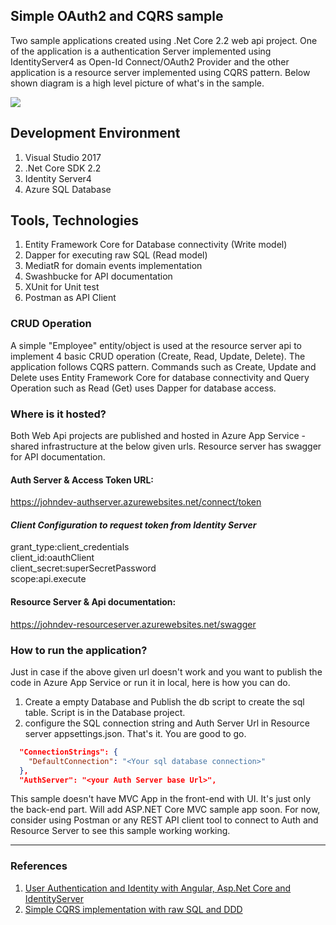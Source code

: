 ## Simple OAuth2 and CQRS sample

Two sample applications created using .Net Core 2.2 web api project. One of the application is a authentication Server implemented using IdentityServer4 as Open-Id Connect/OAuth2 Provider and the other application is a resource server implemented using CQRS pattern. Below shown diagram is a high level picture of what's in the sample.

![](https://i.imgur.com/mMGK8IE.png)


## Development Environment

1. Visual Studio 2017
2. .Net Core SDK 2.2
3. Identity Server4
4. Azure SQL Database 

## Tools, Technologies

1. Entity Framework Core for Database connectivity (Write model)
2. Dapper for executing raw SQL (Read model)
3. MediatR for domain events implementation
4. Swashbucke for API documentation
5. XUnit for Unit test
6. Postman as API Client

### CRUD Operation

A simple "Employee" entity/object is used at the resource server api to implement 4 basic CRUD operation (Create, Read, Update, Delete). The application follows CQRS pattern. Commands such as Create, Update and Delete uses Entity Framework Core for database connectivity and Query Operation such as Read (Get) uses Dapper for database access.

### Where is it hosted?

Both Web Api projects are published and hosted in Azure App Service - shared infrastructure at the below given urls. Resource server has swagger for API documentation.

#### Auth Server & Access Token URL:
https://johndev-authserver.azurewebsites.net/connect/token

#### *Client Configuration to request token from Identity Server*

grant_type:client_credentials<br/>
client_id:oauthClient<br/>
client_secret:superSecretPassword<br/>
scope:api.execute<br/>

#### Resource Server & Api documentation:
https://johndev-resourceserver.azurewebsites.net/swagger

### How to run the application?

Just in case if the above given url doesn't work and you want to publish the code in Azure App Service or run it in local, here is how you can do.

1. Create a empty Database and Publish the db script to create the sql table. Script is in the Database project.
2. configure the SQL connection string and Auth Server Url in Resource server appsettings.json. That's it. You are good to go.

```json
  "ConnectionStrings": {
    "DefaultConnection": "<Your sql database connection>"
  },
  "AuthServer": "<your Auth Server base Url>",
```

This sample doesn't have MVC App in the front-end with UI. It's just only the back-end part. Will add ASP.NET Core MVC sample app soon. For now, consider using Postman or any REST API client tool to connect to Auth and Resource Server to see this sample working working.

---

### References

1. [User Authentication and Identity with Angular, Asp.Net Core and IdentityServer](https://fullstackmark.com/post/21/user-authentication-and-identity-with-angular-aspnet-core-and-identityserver)
2. [Simple CQRS implementation with raw SQL and DDD](http://www.kamilgrzybek.com/design/simple-cqrs-implementation-with-raw-sql-and-ddd/)